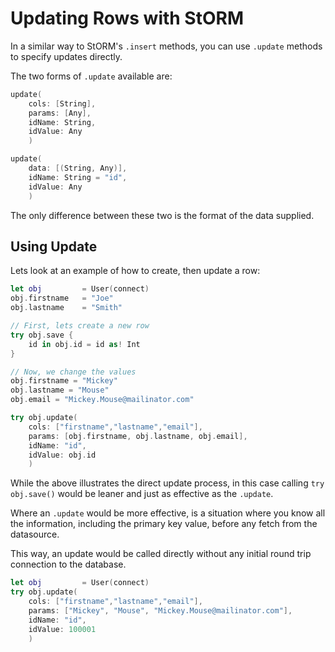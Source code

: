 # Updating Rows with StORM

In a similar way to StORM's `.insert` methods, you can use `.update` methods to specify updates directly.

The two forms of `.update` available are:

``` swift
update(
	cols: [String],
	params: [Any],
	idName: String,
	idValue: Any
	)

update(
	data: [(String, Any)],
	idName: String = "id",
	idValue: Any
	)
```

The only difference between these two is the format of the data supplied.

## Using Update

Lets look at an example of how to create, then update a row:

``` swift
let obj 		= User(connect)
obj.firstname 	= "Joe"
obj.lastname 	= "Smith"

// First, lets create a new row
try obj.save {
	id in obj.id = id as! Int
}

// Now, we change the values
obj.firstname = "Mickey"
obj.lastname = "Mouse"
obj.email = "Mickey.Mouse@mailinator.com"

try obj.update(
	cols: ["firstname","lastname","email"],
	params: [obj.firstname, obj.lastname, obj.email],
	idName: "id",
	idValue: obj.id
	)
```

While the above illustrates the direct update process, in this case calling `try obj.save()` would be leaner and just as effective as the `.update`.

Where an `.update` would be more effective, is a situation where you know all the information, including the primary key value, before any fetch from the datasource.

This way, an update would be called directly without any initial round trip connection to the database.

``` swift
let obj 		= User(connect)
try obj.update(
	cols: ["firstname","lastname","email"],
	params: ["Mickey", "Mouse", "Mickey.Mouse@mailinator.com"],
	idName: "id",
	idValue: 100001
	)

```
